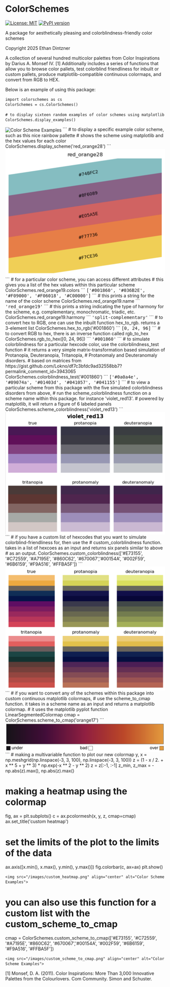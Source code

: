 # ColorSchemes

[![License: MIT](https://img.shields.io/badge/License-MIT-yellow.svg)](https://opensource.org/licenses/MIT)
[![PyPI version](https://badge.fury.io/py/colorschemes.svg)](https://badge.fury.io/py/colorschemes)

A package for aesthetically pleasing and colorblindness-friendly color schemes

Copyright 2025 Ethan Dintzner

A collection of several hundred multicolor palettes from Color Inspirations by Darius A. Monsef IV. [1] 
Additionally includes a series of functions that allow you to browse color pallets, test colorblind friendliness for inbuilt or custom pallets, produce matplotlib-compatible continuous colormaps, and convert from RGB to HEX. 

Below is an example of using this package:
```
import colorschemes as cs
ColorSchemes = cs.ColorSchemes()

# to display sixteen random examples of color schemes using matplotlib
ColorSchemes.display_examples()
```
<img src="/images/display_examples" align="center" alt="Color Scheme Examples">
```
# to display a specific example color scheme, such as this nice rainbow pallette
# shows the scheme using matplotlib and the hex values for each color
ColorSchemes.display_scheme('red_orange28')
```
<img src="/images/display_scheme.png" align="center" alt="Color Scheme Examples">
```
# for a particular color scheme, you can access different attributes
# this gives you a list of the hex values within this particular scheme
ColorSchemes.red_orange19.colors
```
<tt>['#001860', '#036B2E', '#F09000', '#F06018', '#C00000']</tt>
```
# this prints a string for the name of the color scheme
ColorSchemes.red_orange19.name
```
<tt>'red_orange19'</tt>
```
# this prints a string indicating the type of harmony for the scheme, e.g. complementary, monochromatic, triadic, etc.
ColorSchemes.red_orange19.harmony
```
<tt>'split-complementary'</tt>
```
# to convert hex to RGB, one can use the inbuilt function hex_to_rgb. returns a 3-element list
ColorSchemes.hex_to_rgb('#001860')
```
<tt>[0, 24, 96]</tt>
```
# to convert RGB to hex, there is an inverse function called rgb_to_hex
ColorSchemes.rgb_to_hex([0, 24, 96])
```
<tt>'#001860'</tt>
```
# to simulate colorblindness for a particular hexcode color, use the colorblindness_test function
# it returns a very simple matrix-transformation based simulation of Protanopia, Deuteranopia, Tritanopia,
# Protanomaly and Deuteranomaly disorders.
# based on matrices from https://gist.github.com/Lokno/df7c3bfdc9ad32558bb7?permalink_comment_id=3943065
ColorSchemes.colorblindness_test('#001860')
```
<tt>['#0a0a4e', '#09074a', '#01403d', '#041057', '#041155']</tt>
```
# to view a particular scheme from this package with the five simulated colorblindness disorders from above,
# run the scheme_colorblindness function on a scheme name within this package. for instance 'violet_red13'.
# powered by matplotlib, it will return a figure of 6 labeled panels
ColorSchemes.scheme_colorblindness('violet_red13')
```
<img src="/images/scheme_colorblindness.png" align="center" alt="Color Scheme Examples">
```
# if you have a custom list of hexcodes that you want to simulate colorblind-friendliness for, then use the
# custom_colorblindness function. takes in a list of hexcoes as an input and returns six panels similar to above
# as an output.
ColorSchemes.custom_colorblindness(['#E73155', '#C72559', '#A7195E', '#860C62', '#670067','#00154A',
                                    '#002F59', '#6B6159', '#F9A516', '#FFBA5F'])
```
<img src="/images/custom_colorblindness.png" align="center" alt="Color Scheme Examples">
```
# if you want to convert any of the schemes within this package into custom continuous matplotlib colormaps,
# use the scheme_to_cmap function. it takes in a scheme name as an input and returns a matplotlib colormap.
# it uses the matplotlib pyplot function LinearSegmentedColormap
cmap = ColorSchemes.scheme_to_cmap('orange17')
```
<img src="/images/scheme_to_cmap.png" align="center" alt="Color Scheme Examples">
```
# making a multivariable function to plot our new colormap
y, x = np.meshgrid(np.linspace(-3, 3, 100), np.linspace(-3, 3, 100))
z = (1 - x / 2. + x ** 5 + y ** 3) * np.exp(-x ** 2 - y ** 2)
z = z[:-1, :-1]
z_min, z_max = -np.abs(z).max(), np.abs(z).max()

# making a heatmap using the colormap
fig, ax = plt.subplots()
c = ax.pcolormesh(x, y, z, cmap=cmap)
ax.set_title('custom heatmap')
# set the limits of the plot to the limits of the data
ax.axis([x.min(), x.max(), y.min(), y.max()])
fig.colorbar(c, ax=ax)
plt.show()
```
<img src="/images/custom_heatmap.png" align="center" alt="Color Scheme Examples">
```
# you can also use this function for a custom list with the custom_scheme_to_cmap
cmap = ColorSchemes.custom_scheme_to_cmap(['#E73155', '#C72559', '#A7195E', '#860C62', '#670067','#00154A', '#002F59', '#6B6159', '#F9A516', '#FFBA5F'])
```
<img src="/images/custom_scheme_to_cmap.png" align="center" alt="Color Scheme Examples">
```
[1] Monsef, D. A. (2011). Color Inspirations: More Than 3,000 Innovative Palettes from the Colourlovers. Com Community. Simon and Schuster.
